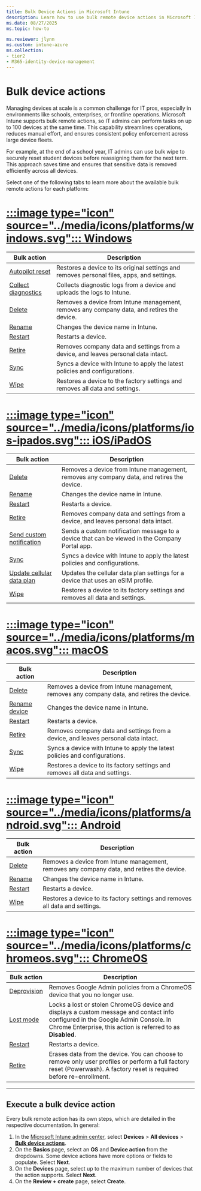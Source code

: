 ```yaml
---
title: Bulk Device Actions in Microsoft Intune
description: Learn how to use bulk remote device actions in Microsoft Intune.
ms.date: 08/27/2025
ms.topic: how-to

ms.reviewer: jlynn
ms.custom: intune-azure
ms.collection:
- tier2
- M365-identity-device-management
---
```


# Bulk device actions

Managing devices at scale is a common challenge for IT pros, especially in environments like schools, enterprises, or frontline operations. Microsoft Intune supports bulk remote actions, so IT admins can perform tasks on up to 100 devices at the same time. This capability streamlines operations, reduces manual effort, and ensures consistent policy enforcement across large device fleets.

For example, at the end of a school year, IT admins can use bulk wipe to securely reset student devices before reassigning them for the next term. This approach saves time and ensures that sensitive data is removed efficiently across all devices.

Select one of the following tabs to learn more about the available bulk remote actions for each platform:

# [:::image type="icon" source="../media/icons/platforms/windows.svg"::: **Windows**](#tab/windows)

| Bulk action                    | Description                                                                                      |
|--------------------------------|--------------------------------------------------------------------------------------------------|
| [Autopilot reset][RA-APRESET]  | Restores a device to its original settings and removes personal files, apps, and settings.       |
| [Collect diagnostics][RA-DIAG] | Collects diagnostic logs from a device and uploads the logs to Intune.                           |
| [Delete][RA-DELETE]            | Removes a device from Intune management, removes any company data, and retires the device. |
| [Rename][RA-REN]               | Changes the device name in Intune.                                                               |
| [Restart][RA-RESTART]          | Restarts a device.                                                                               |
| [Retire][RA-RETIRE]            | Removes company data and settings from a device, and leaves personal data intact.                |
| [Sync][RA-SYNC]                | Syncs a device with Intune to apply the latest policies and configurations.                      |
| [Wipe][RA-WIPE]                | Restores a device to the factory settings and removes all data and settings.         |

# [:::image type="icon" source="../media/icons/platforms/ios-ipados.svg"::: **iOS/iPadOS**](#tab/ios-ipados)

| Bulk action                              | Description                                                                                      |
|------------------------------------------|--------------------------------------------------------------------------------------------------|
| [Delete][RA-DELETE]                      | Removes a device from Intune management, removes any company data, and retires the device. |
| [Rename][RA-REN]                         | Changes the device name in Intune.                                                               |
| [Restart][RA-RESTART]                    | Restarts a device.                                                                               |
| [Retire][RA-RETIRE]                      | Removes company data and settings from a device, and leaves personal data intact.                |
| [Send custom notification][RA-NOTIFY]    | Sends a custom notification message to a device that can be viewed in the Company Portal app.    |
| [Sync][RA-SYNC]                          | Syncs a device with Intune to apply the latest policies and configurations.                      |
| [Update cellular data plan][RA-CELLULAR] | Updates the cellular data plan settings for a device that uses an eSIM profile.                  |
| [Wipe][RA-WIPE]                          | Restores a device to its factory settings and removes all data and settings.         |

# [:::image type="icon" source="../media/icons/platforms/macos.svg"::: **macOS**](#tab/macos)

| Bulk action                              | Description                                                                                      |
|------------------------------------------|--------------------------------------------------------------------------------------------------|
| [Delete][RA-DELETE]                      | Removes a device from Intune management, removes any company data, and retires the device. |
| [Rename device][RA-REN]                  | Changes the device name in Intune.                                                               |
| [Restart][RA-RESTART]                    | Restarts a device.                                                                               |
| [Retire][RA-RETIRE]                      | Removes company data and settings from a device, and leaves personal data intact.                |
| [Sync][RA-SYNC]                          | Syncs a device with Intune to apply the latest policies and configurations.                      |
| [Wipe][RA-WIPE]                          | Restores a device to its factory settings and removes all data and settings.         |

# [:::image type="icon" source="../media/icons/platforms/android.svg"::: **Android**](#tab/android)

| Bulk action           | Description                                                                                      |
|-----------------------|--------------------------------------------------------------------------------------------------|
| [Delete][RA-DELETE]   | Removes a device from Intune management, removes any company data, and retires the device. |
| [Rename][RA-REN]      | Changes the device name in Intune.                                                               |
| [Restart][RA-RESTART] | Restarts a device.                                                                               |
| [Wipe][RA-WIPE]       | Restores a device to its factory settings and removes all data and settings.         |

# [:::image type="icon" source="../media/icons/platforms/chromeos.svg"::: **ChromeOS**](#tab/chromeos)

| Bulk action              | Description                                                                                                                                                                              |
|--------------------------|------------------------------------------------------------------------------------------------------------------------------------------------------------------------------------------|
| [Deprovision][RA-DEPR]   | Removes Google Admin policies from a ChromeOS device that you no longer use.                                                                                                           |
| [Lost mode][RA-LOSTMODE] | Locks a lost or stolen ChromeOS device and displays a custom message and contact info configured in the Google Admin Console. In Chrome Enterprise, this action is referred to as **Disabled**. |
| [Restart][RA-RESTART]    | Restarts a device.                                                                                                                                                                       |
| [Retire][RA-WIPE]        | Erases data from the device. You can choose to remove only user profiles or perform a full factory reset (Powerwash). A factory reset is required before re-enrollment.                  |

---

## Execute a bulk device action

Every bulk remote action has its own steps, which are detailed in the respective documentation. In general:

1. In the [Microsoft Intune admin center][INT-AC], select **Devices** > **All devices** > [**Bulk device actions**][INT-AC2].
1. On the **Basics** page, select an **OS** and **Device action** from the dropdowns. Some device actions have more options or fields to populate. Select **Next**.
1. On the **Devices** page, select up to the maximum number of devices that the action supports. Select **Next**.
1. On the **Review + create** page, select **Create**.

<!--links-->

[RA-ACTLOCK]: device-activation-lock-disable.md
[RA-APPCON]: remove-apps-config.md
[RA-APRESET]: /windows/deployment/windows-autopilot/windows-autopilot-reset#reset-devices-with-remote-windows-autopilot-reset
[RA-BL]: device-rotate-bitlocker-keys.md
[RA-CELLULAR]: update-cellular-data-plan.md
[RA-DEFAV]: /windows/security/threat-protection/windows-defender-antivirus/manage-protection-updates-windows-defender-antivirus
[RA-DELETE]: device-delete.md
[RA-DEPR]: device-deprovision.md
[RA-DIAG]: collect-diagnostics.md
[RA-FRESHSTART]: device-fresh-start.md
[RA-FV]: rotate-filevault-recovery-key.md
[RA-LOCATE]: device-locate.md
[RA-LOCK]: device-remote-lock.md
[RA-LOGOUT]: device-logout-user.md
[RA-LOSTMODE]: device-lost-mode.md
[RA-NOTIFY]: custom-notifications.md
[RA-PAUSECR]: pause-config-refresh.md
[RA-PLAY]: device-play-lost-mode-sound.md
[RA-PREST]: device-passcode-reset.md
[RA-REN]: device-rename.md
[RA-RESTART]: device-restart.md
[RA-REMED]: device-run-remediation.md
[RA-REMOVEUSER]: device-remove-user.md
[RA-RETIRE]: device-retire.md
[RA-ROTLAP]: ../protect/windows-laps-policy.md#manually-rotate-passwords
[RA-SCAN]: device-scan-defender.md
[RA-SYNC]: device-sync.md
[RA-TVIEW]: ../fundamentals/teamviewer-support.md
[RA-WIPE]: device-wipe.md

[INT-AC]: https://go.microsoft.com/fwlink/?linkid=2109431
[INT-ALLD]: https://go.microsoft.com/fwlink/?linkid=2333814
[INT-AC2]: https://go.microsoft.com/fwlink/?linkid=2109431#view/Microsoft_Intune_Devices/BulkActionWizardBlade
